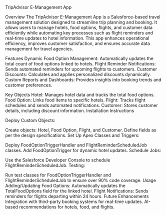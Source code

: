 TripAdvisor E-Management App

Overview The TripAdvisor E-Management App is a Salesforce-based travel management solution designed to streamline trip planning and booking. It allows users to manage hotels, food options, flights, and customer data efficiently while automating key processes such as flight reminders and real-time updates to hotel information. This app enhances operational efficiency, improves customer satisfaction, and ensures accurate data management for travel agencies.

Features Dynamic Food Option Management: Automatically updates the total count of food options linked to hotels. Flight Reminder Notifications: Sends automated reminders for upcoming flights to customers. Customer Discounts: Calculates and applies personalized discounts dynamically. Custom Reports and Dashboards: Provides insights into booking trends and customer preferences.

Key Objects Hotel: Manages hotel data and tracks the total food options. Food Option: Links food items to specific hotels. Flight: Tracks flight schedules and sends automated notifications. Customer: Stores customer details, including discount information. Installation Instructions

Deploy Custom Objects:

Create objects: Hotel, Food Option, Flight, and Customer. Define fields as per the design specifications. Set Up Apex Classes and Triggers:

Deploy FoodOptionTriggerHandler and FlightReminderScheduledJob classes. Add FoodOptionTrigger for dynamic hotel updates. Schedule Jobs:

Use the Salesforce Developer Console to schedule FlightReminderScheduledJob. Testing:

Run test classes for FoodOptionTriggerHandler and FlightReminderScheduledJob to ensure over 90% code coverage. Usage Adding/Updating Food Options: Automatically updates the TotalFoodOptions field for the linked hotel. Flight Notifications: Sends reminders for flights departing within 24 hours. Future Enhancements Integration with third-party booking systems for real-time updates. AI-based recommendations for hotels, food, and flights.
